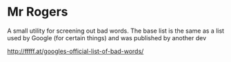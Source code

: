 
# Mr Rogers

A small utility for screening out bad words. The base list is the same as a list
used by Google (for certain things) and was published by another dev

http://fffff.at/googles-official-list-of-bad-words/
